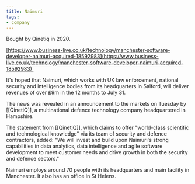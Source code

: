 ```yaml
---
title: Naimuri
tags:
- company
---
```

Bought by Qinetiq in 2020. 

  

[https://www.business-live.co.uk/technology/manchester-software-developer-naimuri-acquired-18592983](https://www.business-live.co.uk/technology/manchester-software-developer-naimuri-acquired-18592983) 

  

It's hoped that Naimuri, which works with UK law enforcement, national security and intelligence bodies from its headquarters in Salford, will deliver revenues of over £9m in the 12 months to July 31.

  

The news was revealed in an announcement to the markets on Tuesday by [[QinetiQ]], a multinational defence technology company headquartered in Hampshire.

  

The statement from [[QinetiQ]], which claims to offer "world-class scientific and technological knowledge" via its team of security and defence contractors, added: "We will invest and build upon Naimuri's strong capabilities in data analytics, data intelligence and agile software development to meet customer needs and drive growth in both the security and defence sectors."

  

Naimuri employs around 70 people with its headquarters and main facility in Manchester. It also has an office in St Helens.
